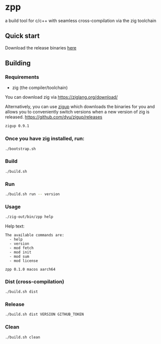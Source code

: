 # zpp
a build tool for c/c++ with seamless cross-compilation via the zig toolchain

## Quick start
Download the release binaries [here](https://github.com/zpplibs/zpp-cli/releases)


## Building

### Requirements
- zig (the compiler/toolchain)

You can download zig via https://ziglang.org/download/

Alternatively, you can use [zigup](https://github.com/marler8997/zigup) which downloads the binaries for you and allows you to conveniently switch versions when a new version of zig is released. https://github.com/dyu/zigup/releases
```sh
zigup 0.9.1
```

### Once you have zig installed, run:
```sh
./bootstrap.sh
```

### Build
```sh
./build.sh
```
### Run
```sh
./build.sh run -- version
```
### Usage
```sh
./zig-out/bin/zpp help
```
Help text:
```
The available commands are:
  - help
  - version
  - mod fetch
  - mod init
  - mod sum
  - mod license

zpp 0.1.0 macos aarch64
```

### Dist (cross-compilation)
```sh
./build.sh dist
```

### Release
```sh
./build.sh dist VERSION GITHUB_TOKEN
```

### Clean
```sh
./build.sh clean
```
